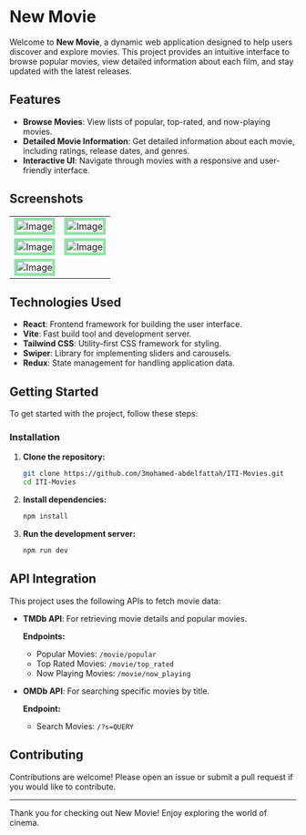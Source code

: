# New Movie

Welcome to **New Movie**, a dynamic web application designed to help users discover and explore movies. This project provides an intuitive interface to browse popular movies, view detailed information about each film, and stay updated with the latest releases.

## Features

- **Browse Movies**: View lists of popular, top-rated, and now-playing movies.
- **Detailed Movie Information**: Get detailed information about each movie, including ratings, release dates, and genres.
- **Interactive UI**: Navigate through movies with a responsive and user-friendly interface.

## Screenshots

 <table align="center">
  <tr>
    <td><img src="https://github.com/user-attachments/assets/6e781102-85ab-4192-9146-b0a43fc9f112" alt="Image"  style="border: 5px solid #92E3A9;"/></td>
    <td><img src="https://github.com/user-attachments/assets/1387b567-79f9-4a53-8825-8e5ee49f1711" alt="Image"  style="border: 5px solid #92E3A9;"/></td>
  </tr>
  <tr>
    <td><img src="https://github.com/user-attachments/assets/9fa8b244-1c9a-4568-a645-2706462d1b72" alt="Image"  style="border: 5px solid #92E3A9;"/></td>
    <td><img src="https://github.com/user-attachments/assets/78091ecb-210a-423f-ae2b-f716679e567c" alt="Image"  style="border: 5px solid #92E3A9;"/></td>
  </tr>
  <tr align='center'>
    <td><img src="https://github.com/user-attachments/assets/8d26bb47-7e32-451d-b406-4bda77b6b2ff" alt="Image"  style="border: 5px solid #92E3A9;"/></td>
  </tr>
</table>


## Technologies Used

- **React**: Frontend framework for building the user interface.
- **Vite**: Fast build tool and development server.
- **Tailwind CSS**: Utility-first CSS framework for styling.
- **Swiper**: Library for implementing sliders and carousels.
- **Redux**: State management for handling application data.

## Getting Started

To get started with the project, follow these steps:


### Installation

1. **Clone the repository:**

    ```bash
    git clone https://github.com/3mohamed-abdelfattah/ITI-Movies.git
    cd ITI-Movies
    ```

2. **Install dependencies:**

    ```bash
    npm install
    ```

3. **Run the development server:**

    ```bash
    npm run dev
    ```

## API Integration

This project uses the following APIs to fetch movie data:

- **TMDb API**: For retrieving movie details and popular movies.
  
  **Endpoints:**
  - Popular Movies: `/movie/popular`
  - Top Rated Movies: `/movie/top_rated`
  - Now Playing Movies: `/movie/now_playing`

- **OMDb API**: For searching specific movies by title.

  **Endpoint:**
  - Search Movies: `/?s=QUERY`

## Contributing

Contributions are welcome! Please open an issue or submit a pull request if you would like to contribute.

---

Thank you for checking out New Movie! Enjoy exploring the world of cinema.